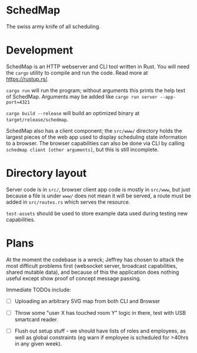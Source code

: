 
# SchedMap

The swiss army knife of all scheduling.

# Development

SchedMap is an HTTP webserver and CLI tool written in Rust.
You will need the `cargo` utility to compile and run the code. Read more at https://rustup.rs/.

`cargo run` will run the program; without arguments this prints the help text of SchedMap.
Arguments may be added like `cargo run server --app-port=4321`

`cargo build --release` will build an optimized binary at `target/release/schedmap`.

SchedMap also has a client component; the `src/www/` directory holds the largest pieces of the web app used to display scheduling state information to a browser.
The browser capabilities can also be done via CLI by calling `schedmap client [other arguments]`, but this is still incomplete.

# Directory layout

Server code is in `src/`, browser client app code is mostly in `src/www`, but just because a file is under `www/` does not mean it will be served, a route must be added in `src/routes.rs` which serves the resource.

`test-assets` should be used to store example data used during testing new capabilities.

# Plans

At the moment the codebase is a wreck; Jeffrey has chosen to attack the most difficult problems first (websocket server, broadcast capabilities, shared mutable data), and because of this the application does nothing useful except show proof of concept message passing.

Immediate TODOs include:

 - [ ] Uploading an arbitrary SVG map from both CLI and Browser
 - [ ] Throw some "user X has touched room Y" logic in there, test with USB smartcard reader.
 - [ ] Flush out setup stuff - we should have lists of roles and employees, as well as global constraints (eg warn if employee is scheduled for >40hrs in any given week).


